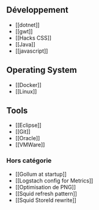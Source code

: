 ## Développement
 * [[dotnet]]
 * [[gwt]]
 * [[Hacks CSS]]
 * [[Java]]
 * [[javascript]]

## Operating System
 * [[Docker]]
 * [[Linux]]

## Tools
 * [[Eclipse]]
 * [[Git]]
 * [[Oracle]]
 * [[VMWare]]
 
### Hors catégorie
 * [[Gollum at startup]]
 * [[Logstach config for Metrics]]
 * [[Optimisation de PNG]]
 * [[Squid refresh pattern]]
 * [[Squid StoreId rewrite]]
